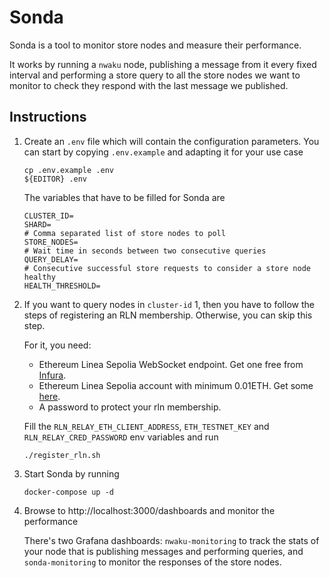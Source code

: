 # Sonda

Sonda is a tool to monitor store nodes and measure their performance.

It works by running a `nwaku` node, publishing a message from it every fixed interval and performing a store query to all the store nodes we want to monitor to check they respond with the last message we published.

## Instructions

1. Create an `.env` file which will contain the configuration parameters.
    You can start by copying `.env.example` and adapting it for your use case

    ```
    cp .env.example .env
    ${EDITOR} .env
    ```

    The variables that have to be filled for Sonda are

    ```
    CLUSTER_ID=
    SHARD=
    # Comma separated list of store nodes to poll
    STORE_NODES=
    # Wait time in seconds between two consecutive queries
    QUERY_DELAY=
    # Consecutive successful store requests to consider a store node healthy
    HEALTH_THRESHOLD=
    ```

2. If you want to query nodes in `cluster-id` 1, then you have to follow the steps of registering an RLN membership. Otherwise, you can skip this step.

    For it, you need:
    * Ethereum Linea Sepolia WebSocket endpoint. Get one free from [Infura](https://linea-sepolia.infura.io/).
    * Ethereum Linea Sepolia account with minimum 0.01ETH. Get some [here](https://docs.metamask.io/developer-tools/faucet/).
    * A password to protect your rln membership.

    Fill the `RLN_RELAY_ETH_CLIENT_ADDRESS`, `ETH_TESTNET_KEY` and `RLN_RELAY_CRED_PASSWORD` env variables and run

    ``` 
    ./register_rln.sh
    ```

3. Start Sonda by running
   
    ```
    docker-compose up -d
    ```

4. Browse to http://localhost:3000/dashboards and monitor the performance

    There's two Grafana dashboards: `nwaku-monitoring` to track the stats of your node that is publishing messages and performing queries, and `sonda-monitoring` to monitor the responses of the store nodes.

